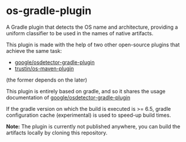 # os-gradle-plugin
A Gradle plugin that detects the OS name and architecture, providing a uniform classifier to be used in the names of native artifacts.

This plugin is made with the help of two other open-source plugins that achieve the same task:
- [google/osdetector-gradle-plugin](https://github.com/google/osdetector-gradle-plugin)
- [trustin/os-maven-plugin](https://github.com/trustin/os-maven-plugin)  

(the former depends on the later)

This plugin is entirely based on gradle, and so it shares the usage documentation of 
[google/osdetector-gradle-plugin](https://github.com/google/osdetector-gradle-plugin)  

If the gradle version on which the build is executed is >= 6.5, gradle configuration cache (experimental) is used to speed-up build times. 

**Note:** The plugin is currently not published anywhere, you can build the artifacts locally by cloning this repository.
